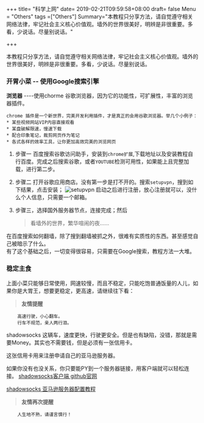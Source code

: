 +++
title= "科学上网"
date= 2019-02-21T09:59:58+08:00
draft= false
Menu = "Others"
tags =["Others"] 
Summary="本教程只分享方法，请自觉遵守相关网络法律，牢记社会主义核心价值观。墙外的世界很美好，明辨是非很重要。多看，少说话。尽量别说话。"

+++

本教程只分享方法，请自觉遵守相关网络法律，牢记社会主义核心价值观。墙外的世界很美好，明辨是非很重要。多看，少说话。尽量别说话。
### 开胃小菜  -- 使用Google搜索引擎
**浏览器**
----使用chorme 谷歌浏览器，因为它的功能性，可扩展性，丰富的浏览器插件。

```
chrome 插件是一个新世界，完美开发利用插件，才是真正的会用谷歌浏览器。举几个小例子：
* 某些视频网站VIP内容直接观看
* 某盘破解限速，慢速下载
* 配合印象笔记，裁剪网页作为笔记
* 各式各样的效率工具，让你更加高效完美的浏览网页
```
1. 步骤一
    百度搜索谷歌访问助手，安装到`chrome扩展`,下载地址以及安装教程自行百度。完成之后搜索谷歌，或者`YOUTUBE`检测可用性，如果能上且完整加载，进行第二步。
    
2. 步骤二
    打开谷歌应用商店。没有第一步是打不开的。搜索`setupvpn`，搜到如下结果，点击安装；
    ![setupvpn](https://i.imgur.com/lawynxQ.png)
    启动之后进行注册，放心注册就可以，没什么个人信息，只需要一个邮箱。
    
3. 步骤三，选择国外服务器节点，连接完成；然后 
   
    >看墙外的世界，繁华喧闹的夜……

在百度搜索如何翻墙，除了搜到翻墙被抓之外，很难有实质性的东西。甚至感觉自己被暗示了什么。 
​    
有了这个基础之后，一切变得很容易，只需要在Google搜索，教程方法一大堆。

### 稳定主食
上面小菜只能够日常使用，网速较慢，而且不稳定，只能吃饱普通饭量的人儿，如果你是大胃王，想要更稳定，更高速，请继续往下看：

> **友情提醒**
```
    高速行驶，小心翻车。
    行车不规范，亲人两行泪。
```

shadowsocks 这辆车，速度更快，行驶更安全。但是也有缺陷，没错，那就是需要Money。其实也不需要钱，但是必须有一张信用卡。

这张信用卡用来注册申请自己的亚马逊服务器。

如果你没有也没关系，你只要能PY到一个服务器链接，用客户端就可以轻松连接。
[shadowsocks客户端 github官网](https://github.com/shadowsocks)

[shadowsocks 亚马逊服务器配置教程](http://nicelife.me/2018/01/27/%E5%82%BB%E7%93%9C%E5%BC%8F%E6%95%99%E7%A8%8B%EF%BC%9A%E4%BD%BF%E7%94%A8%E4%BA%9A%E9%A9%AC%E9%80%8A%E5%85%8D%E8%B4%B9%E4%BA%91%E4%B8%BB%E6%9C%BA%E6%90%AD%E5%BB%BAshadowsocks%E6%9C%8D%E5%8A%A1%E5%99%A8/)


> **友情再次提醒**
```
    人生地不熟，请谨言慎行！
```